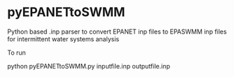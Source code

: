 # pyEPANETtoSWMM
Python based .inp parser to convert EPANET inp files to EPASWMM inp files for intermittent water systems analysis


To run

python pyEPANETtoSWMM.py inputfile.inp outputfile.inp
